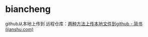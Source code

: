 # biancheng

github从本地上传到 远程仓库：[两种方法上传本地文件到github - 简书 (jianshu.com)](https://www.jianshu.com/p/c70ca3a02087)